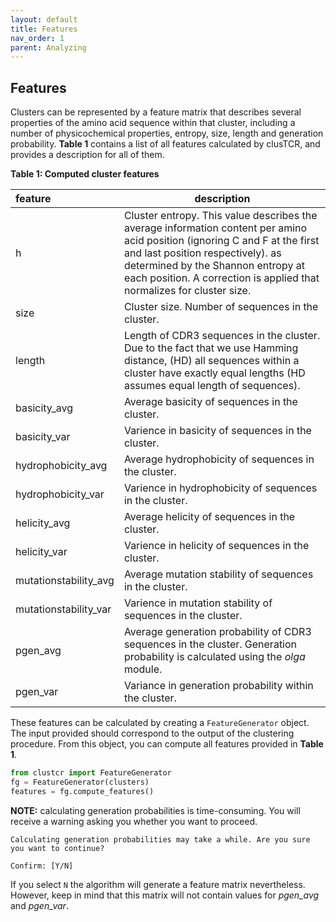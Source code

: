 ```yaml
---
layout: default
title: Features
nav_order: 1
parent: Analyzing
---
```



## Features

Clusters can be represented by a feature matrix that describes several properties of the amino acid sequence within that cluster, including a number of physicochemical properties, entropy, size, length and generation probability. **Table 1** contains a list of all features calculated by clusTCR, and provides a description for all of them.

**Table 1: Computed cluster features**

| feature               | description                                                  |
| :-------------------- | ------------------------------------------------------------ |
| h                     | Cluster entropy. This value describes the average information content per amino acid position (ignoring C and F at the first and last position respectively). as determined by the Shannon entropy at each position. A correction is applied that normalizes for cluster size. |
| size                  | Cluster size. Number of sequences in the cluster.            |
| length                | Length of CDR3 sequences in the cluster. Due to the fact that we use Hamming distance, (HD) all sequences within a cluster have exactly equal lengths (HD assumes equal length of sequences). |
| basicity_avg          | Average basicity of sequences in the cluster.                |
| basicity_var          | Varience in basicity of sequences in the cluster.            |
| hydrophobicity_avg    | Average hydrophobicity of sequences in the cluster.          |
| hydrophobicity_var    | Varience in hydrophobicity of sequences in the cluster.      |
| helicity_avg          | Average helicity of sequences in the cluster.                |
| helicity_var          | Varience in helicity of sequences in the cluster.            |
| mutationstability_avg | Average mutation stability of sequences in the cluster.      |
| mutationstability_var | Varience in mutation stability of sequences in the cluster.  |
| pgen_avg              | Average generation probability of CDR3 sequences in the cluster. Generation probability is calculated using the *olga* module. |
| pgen_var              | Variance in generation probability within the cluster.       |

These features can be calculated by creating a `FeatureGenerator` object. The input provided should correspond to the output of the clustering procedure. From this object, you can compute all features provided in **Table 1**.

```python
from clustcr import FeatureGenerator
fg = FeatureGenerator(clusters)
features = fg.compute_features()
```

**NOTE:** calculating generation probabilities is time-consuming. You will receive a warning asking you whether you want to proceed.

```
Calculating generation probabilities may take a while. Are you sure you want to continue?

Confirm: [Y/N] 
```

If you select `N` the algorithm will generate a feature matrix nevertheless. However, keep in mind that this matrix will not contain values for *pgen_avg* and *pgen_var*.